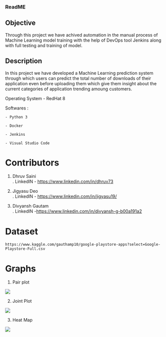 ### ReadME

## Objective
Through this project we have achived automation in the manual process of Machine Learning model training with the help of DevOps tool Jenkins along with full testing and training of model.

## Description 
In this project we have developed a Machine Learning prediction system through which users can predict the total number of downloads of their application even before uploading them which give them insight about the current categories of application trending amoung customers.


Operating System - RedHat 8

Softwares : 
	
	- Python 3
	
	- Docker
	
	- Jenkins
	
	- Visual Studio Code
	
	
# Contributors
1. Dhruv Saini  
     . LinkedIN - https://www.linkedin.com/in/dhruv73

2. Jigyasu Deo  
     . LinkedIN - https://www.linkedin.com/in/jigyasu19/
 
3. Divyansh Gautam  
     . LinkedIN -https://www.linkedin.com/in/divyansh-g-b00a191a2
     
# Dataset
	https://www.kaggle.com/gauthamp10/google-playstore-apps?select=Google-Playstore-Full.csv
 
 # Graphs
1. Pair plot 

![](Graphs/Images/1.PNG)

2. Joint Plot

![](Graphs/Images/2.PNG)

3.  Heat Map

![](Graphs/Images/3.PNG)
